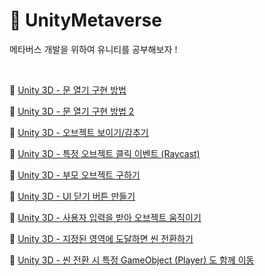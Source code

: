 # 🐰 UnityMetaverse
메타버스 개발을 위하여 유니티를 공부해보자 !

<br/>

🥕 [Unity 3D - 문 열기 구현 방법](https://github.com/o3o-ovo3/UnityMetaverse/blob/main/DoorOpen.md)

🥕 [Unity 3D - 문 열기 구현 방법 2](https://github.com/o3o-ovo3/UnityMetaverse/blob/main/DoorOpen2.md)

🥕 [Unity 3D - 오브젝트 보이기/감추기](https://github.com/o3o-ovo3/UnityMetaverse/blob/main/Visible.md)

🥕 [Unity 3D - 특정 오브젝트 클릭 이벤트 (Raycast)](https://github.com/o3o-ovo3/UnityMetaverse/blob/main/Raycast.md)

🥕 [Unity 3D - 부모 오브젝트 구하기](https://github.com/o3o-ovo3/UnityMetaverse/blob/main/Parent.md)

🥕 [Unity 3D - UI 닫기 버튼 만들기](https://github.com/o3o-ovo3/UnityMetaverse/blob/main/Close.md)

🥕 [Unity 3D - 사용자 입력을 받아 오브젝트 움직이기](https://github.com/o3o-ovo3/UnityMetaverse/blob/main/MoveObject.md)

🥕 [Unity 3D - 지정된 영역에 도달하면 씬 전환하기](https://github.com/o3o-ovo3/UnityMetaverse/blob/main/SceneManager.cs)

🥕 [Unity 3D - 씬 전환 시 특정 GameObject (Player) 도 함께 이동](https://github.com/o3o-ovo3/UnityMetaverse/blob/main/DontDestroy.md)
